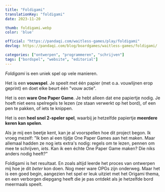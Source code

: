 ```yaml
---
title: "Foldigami"
translationKey: "foldigami"
date: 2023-11-20

thumb: foldigami.webp
color: 'blue'

official: "https://pandaqi.com/waitless-games/play/foldigami"
devlog: https://pandaqi.com/blog/boardgames/waitless-games/foldigami/

categories: ["ontwerpen", "programmeren", "schrijven"]
tags: ["bordspel", "website", "editorial"]
---
```


_Foldigami_ is een uniek spel op vele manieren.

Het is een **vouwspel**. Je speelt met één papier (met o.a. vouwlijnen erop geprint) en doet elke beurt één "vouw actie".

Het is een **ware One Paper Game**. Je hebt alleen dat ene papiertje nodig. Je hoeft niet eens spelregels te lezen (ze staan verwerkt op het bord), of een pen te pakken, of iets te knippen.

Het is een **heel snel 2-speler spel**, waarbij je hetzelfde papiertje **meerdere keren kan spelen**.

Als je mij een beetje kent, kan je al voorspellen hoe dit project begon. Ik vroeg mezelf: "Ik ben al een tijdje One Paper Games aan het maken. Maar allemaal hadden ze nog iets extra's nodig: regels om te lezen, pennen om mee te schrijven, _iets_. Kan ik een échte One Paper Game maken? Die niks anders nodig heeft?"

Foldigami is het resultaat. En zoals altijd leerde het proces van ontwerpen mij hoe je dit _beter_ kon doen. Nog meer ware OPGs zijn onderweg. Maar het is een goed begin, aangezien het spel er leuk uitziet met het Origami thema, en een verborgen diepgang heeft die je pas ontdekt als je hetzelfde bord meermaals speelt.